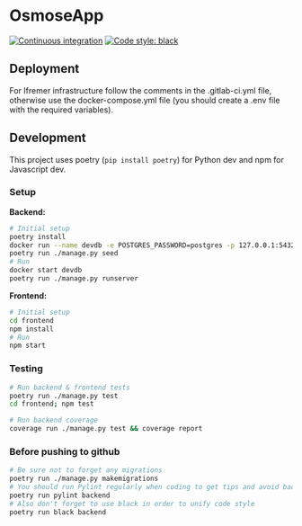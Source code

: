 # OsmoseApp

[![Continuous integration][ci-badge]][ci-link]
[![Code style: black][black-badge]][black-link]

[ci-badge]: https://github.com/Project-ODE/osmose-app/actions/workflows/continuous-integration.yml/badge.svg
[ci-link]: https://github.com/Project-ODE/osmose-app/actions/workflows/continuous-integration.yml

[black-badge]: https://img.shields.io/badge/code%20style-black-000000.svg
[black-link]: https://github.com/psf/black

## Deployment

For Ifremer infrastructure follow the comments in the .gitlab-ci.yml file, otherwise use the docker-compose.yml file (you should create a .env file with the required variables).

## Development

This project uses poetry (`pip install poetry`) for Python dev and npm for Javascript dev.

### Setup

**Backend:**
```bash
# Initial setup
poetry install
docker run --name devdb -e POSTGRES_PASSWORD=postgres -p 127.0.0.1:5432:5432 -d postgis/postgis
poetry run ./manage.py seed
# Run
docker start devdb
poetry run ./manage.py runserver
```

**Frontend:**
```bash
# Initial setup
cd frontend
npm install
# Run
npm start
```

### Testing

```bash
# Run backend & frontend tests
poetry run ./manage.py test
cd frontend; npm test

# Run backend coverage
coverage run ./manage.py test && coverage report
```

### Before pushing to github

```bash
# Be sure not to forget any migrations
poetry run ./manage.py makemigrations
# You should run Pylint regularly when coding to get tips and avoid bad patterns
poetry run pylint backend
# Also don't forget to use black in order to unify code style
poetry run black backend
```
